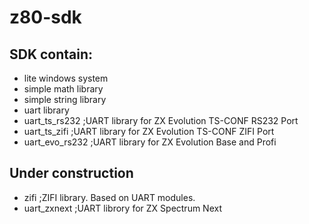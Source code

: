 # z80-sdk

## SDK contain:

- lite windows system
- simple math library
- simple string library
- uart library
- uart_ts_rs232		;UART library for ZX Evolution TS-CONF RS232 Port
- uart_ts_zifi		;UART library for ZX Evolution TS-CONF ZIFI Port
- uart_evo_rs232	;UART library for ZX Evolution Base and Profi

## Under construction
- zifi 			;ZIFI library. Based on UART modules.
- uart_zxnext		;UART librory for ZX Spectrum Next
